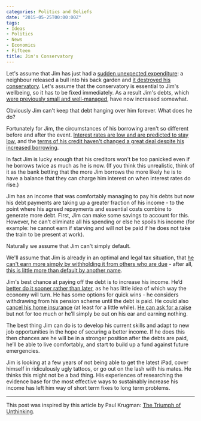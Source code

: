 ```yaml
---
categories: Politics and Beliefs
date: "2015-05-25T00:00:00Z"
tags:
- Ideas
- Politics
- News
- Economics
- Fifteen
title: Jim's Conservatory
---
```


Let's assume that Jim has just had a [sudden unexpected expenditure](https://en.wikipedia.org/wiki/2008_United_Kingdom_bank_rescue_package): a neighbour released a bull into his back garden and [it destroyed his conservatory](http://www.theguardian.com/business/2007/nov/01/creditcrunch.subprimecrisis). Let's assume that the conservatory is essential to Jim's wellbeing, so it has to be fixed immediately. As a result Jim's debts, which [were previously small and well-managed](http://www.theguardian.com/business/2015/may/03/senior-tory-financial-crash-was-purely-a-banking-crisis-not-labour-overspend), have now increased somewhat.

Obviously Jim can't keep that debt hanging over him forever. What does he do?

Fortunately for Jim, the circumstances of his borrowing aren't so different before and after the event. [Interest rates are low and are predicted to stay low](http://www.telegraph.co.uk/finance/personalfinance/interest-rates/9922941/Interest-rates-predictions-Four-more-years-of-0.5.html), and the [terms of his credit haven't changed a great deal despite his increased borrowing](http://www.bbc.co.uk/news/business-21554311).

In fact Jim is lucky enough that his creditors won't be too panicked even if he borrows twice as much as he is now. (If you think this unrealistic, think of it as the bank betting that the more Jim borrows the more likely he is to have a balance that they can charge him interest on when interest rates do rise.)

Jim has an income that was comfortably managing to pay his debts but now his debt payments are taking up a greater fraction of his income - to the point where his agreed repayments and essential costs combine to generate more debt. First, Jim can make some savings to account for this. However, he can't eliminate all his spending or else he spoils his income (for example: he cannot earn if starving and will not be paid if he does not take the train to be present at work).

Naturally we assume that Jim can't simply default.

We'll assume that Jim is already in an optimal and legal tax situation, that [he can't earn more simply by withholding it from others who are due](http://www.theguardian.com/business/2015/feb/08/hsbc-files-expose-swiss-bank-clients-dodge-taxes-hide-millions) - after all, [this is little more than default by another name](http://www.demos.org/data-byte/federal-revenue-lost-tax-evasion).

Jim's best chance at paying off the debt is to increase his income. He’d [better do it sooner rather than later](http://www.theguardian.com/commentisfree/2014/may/30/britain-feasting-on-credit-crunch-hit-2016), as he has little idea of which way the economy will turn. He has some options for quick wins - he considers withdrawing from his pension scheme until the debt is paid. He could also [cancel his home insurance](http://scraptrident.org) (at least for a little while). [He can ask for a raise](http://www.theguardian.com/society/2014/aug/15/voters-tax-fund-nhs-poll) but not for too much or he’ll simply be out on his ear and earning nothing.

The best thing Jim can do is to develop his current skills and adapt to new job opportunities in the hope of securing a better income. If he does this then chances are he will be in a stronger position after the debts are paid, he’ll be able to live comfortably, and start to build up a fund against future emergencies.

Jim is looking at a few years of not being able to get the latest iPad, cover himself in ridiculously ugly tattoos, or go out on the lash with his mates. He thinks this might not be a bad thing. His experiences of researching the evidence base for the most effective ways to sustainably increase his income has left him way of short term fixes to long term problems.

***

This post was inspired by this article by Paul Krugman: [The Triumph of Unthinking](http://www.nytimes.com/2015/05/08/opinion/paul-krugman-triumph-of-the-unthinking.html).